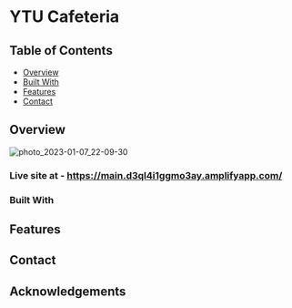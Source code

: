# YTU Cafeteria

## Table of Contents

- [Overview](#overview)
- [Built With](#built-with)
- [Features](#features)
- [Contact](#contact)


## Overview

![photo_2023-01-07_22-09-30](https://user-images.githubusercontent.com/78092551/211158814-5e7226fa-4a4c-47c2-b028-67452cb6a25a.jpg) 

### Live site at - https://main.d3ql4i1ggmo3ay.amplifyapp.com/

<!-- TODO: Add a screenshot of the live project.
    1. Link to a 'live demo.'
    2. Describe your overall experience in a couple of sentences.
    3. List a few specific technical things that you learned or improved on.
    4. Share any other tips or guidance for others attempting this or something similar.
 -->
 
 

### Built With

<!-- TODO: List any MAJOR libraries/frameworks (e.g. React, Tailwind) with links to their homepages. -->

## Features

<!-- TODO: List what specific 'user problems' that this application solves. -->

## Contact

<!-- TODO: Include icons and links to your RELEVANT, PROFESSIONAL 'DEV-ORIENTED' social media. LinkedIn and dev.to are minimum. -->

## Acknowledgements

<!-- TODO: List any blog posts, tutorials or plugins that you may have used to complete the project. Only list those that had a significant impact. Obviously, we all 'Google' stuff while working on our things, but maybe something in particular stood out as a 'major contributor' to your skill set for this project. -->
